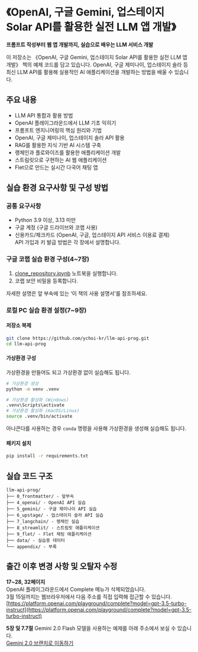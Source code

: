# 《OpenAI, 구글 Gemini, 업스테이지 Solar API를 활용한 실전 LLM 앱 개발》
**프롬프트 작성부터 웹 앱 개발까지, 실습으로 배우는 LLM 서비스 개발**

이 저장소는 《OpenAI, 구글 Gemini, 업스테이지 Solar API를 활용한 실전 LLM 앱 개발》 책의 예제 코드를 담고 있습니다. OpenAI, 구글 제미나이, 업스테이지 솔라 등 최신 LLM API를 활용해 실용적인 AI 애플리케이션을 개발하는 방법을 배울 수 있습니다.

## 주요 내용
- LLM API 통합과 활용 방법
- OpenAI 플레이그라운드에서 LLM 기초 익히기
- 프롬프트 엔지니어링의 핵심 원리와 기법
- OpenAI, 구글 제미나이, 업스테이지 솔라 API 활용
- RAG를 활용한 지식 기반 AI 시스템 구축
- 랭체인과 플로와이즈를 활용한 애플리케이션 개발
- 스트림릿으로 구현하는 AI 웹 애플리케이션
- Flet으로 만드는 실시간 다국어 채팅 앱

## 실습 환경 요구사항 및 구성 방법

### 공통 요구사항
- Python 3.9 이상, 3.13 미만
- 구글 계정 (구글 드라이브와 코랩 사용)
- 신용카드/체크카드 (OpenAI, 구글, 업스테이지 API 서비스 이용료 결제)  
    API 가입과 키 발급 방법은 각 장에서 설명합니다.

### 구글 코랩 실습 환경 구성(4~7장)

1. [clone_repository.ipynb](https://colab.research.google.com/github/ychoi-kr/llm-api-prog/blob/main/0_frontmatter/clone_repository.ipynb) 노트북을 실행합니다.
2. 코랩 보안 비밀을 등록합니다.

자세한 설명은 앞 부속에 있는 ‘이 책의 사용 설명서’를 참조하세요.

### 로컬 PC 실습 환경 설정(7~9장)

#### 저장소 복제
```bash
git clone https://github.com/ychoi-kr/llm-api-prog.git
cd llm-api-prog
```

#### 가상환경 구성

가상환경을 만들어도 되고 가상환경 없이 실습해도 됩니다.

```bash
# 가상환경 생성
python -m venv .venv

# 가상환경 활성화 (Windows)
.venv\Scripts\activate
# 가상환경 활성화 (macOS/Linux)
source .venv/bin/activate
```

아나콘다를 사용하는 경우 `conda` 명령을 사용해 가상환경을 생성해 실습해도 됩니다.

#### 패키지 설치

```bash
pip install -r requirements.txt
```

## 실습 코드 구조

```
llm-api-prog/
├── 0_frontmatter/ - 앞부속
├── 4_openai/ - OpenAI API 실습
├── 5_gemini/ - 구글 제미나이 API 실습
├── 6_upstage/ - 업스테이지 솔라 API 실습
├── 7_langchain/ - 랭체인 실습
├── 8_streamlit/ - 스트림릿 애플리케이션
├── 9_flet/ - Flet 채팅 애플리케이션
├── data/ - 실습용 데이터
└── appendix/ - 부록
```

## 출간 이후 변경 사항 및 오탈자 수정

**17~28, 32페이지**  
OpenAI 플레이그라운드에서 Complete 메뉴가 삭제되었습니다.  
3월 15일까지는 웹브라우저에서 다음 주소를 직접 입력해 접근할 수 있습니다.  
[https://platform.openai.com/playground/complete?model=gpt-3.5-turbo-instruct](https://platform.openai.com/playground/complete?model=gpt-3.5-turbo-instruct)

**5장 및 7.7절**
Gemini 2.0 Flash 모델을 사용하는 예제를 아래 주소에서 보실 수 있습니다.  
[Gemini 2.0 브랜치로 이동하기](https://github.com/ychoi-kr/llm-api-prog/tree/gemini-2.0)
